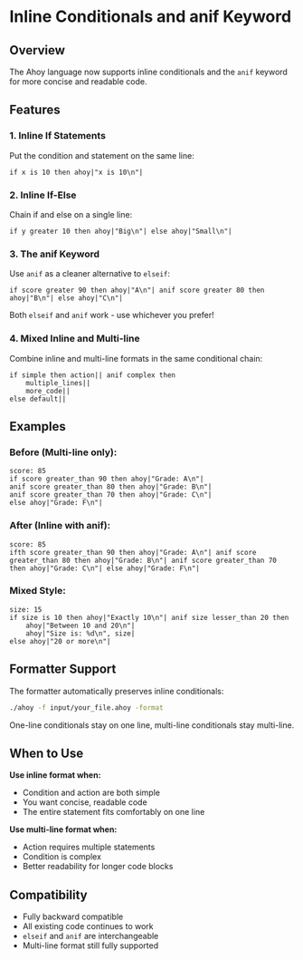 # Inline Conditionals and anif Keyword

## Overview
The Ahoy language now supports inline conditionals and the `anif` keyword for more concise and readable code.

## Features

### 1. Inline If Statements
Put the condition and statement on the same line:
```ahoy
if x is 10 then ahoy|"x is 10\n"|
```

### 2. Inline If-Else
Chain if and else on a single line:
```ahoy
if y greater 10 then ahoy|"Big\n"| else ahoy|"Small\n"|
```

### 3. The anif Keyword
Use `anif` as a cleaner alternative to `elseif`:
```ahoy
if score greater 90 then ahoy|"A\n"| anif score greater 80 then ahoy|"B\n"| else ahoy|"C\n"|
```

Both `elseif` and `anif` work - use whichever you prefer!

### 4. Mixed Inline and Multi-line
Combine inline and multi-line formats in the same conditional chain:
```ahoy
if simple then action|| anif complex then
    multiple_lines||
    more_code||
else default||
```

## Examples

### Before (Multi-line only):
```ahoy
score: 85
if score greater_than 90 then ahoy|"Grade: A\n"|
anif score greater_than 80 then ahoy|"Grade: B\n"|
anif score greater_than 70 then ahoy|"Grade: C\n"|
else ahoy|"Grade: F\n"|
```

### After (Inline with anif):
```ahoy
score: 85
ifth score greater_than 90 then ahoy|"Grade: A\n"| anif score greater_than 80 then ahoy|"Grade: B\n"| anif score greater_than 70 then ahoy|"Grade: C\n"| else ahoy|"Grade: F\n"|
```

### Mixed Style:
```ahoy
size: 15
if size is 10 then ahoy|"Exactly 10\n"| anif size lesser_than 20 then
    ahoy|"Between 10 and 20\n"|
    ahoy|"Size is: %d\n", size|
else ahoy|"20 or more\n"|
```

## Formatter Support
The formatter automatically preserves inline conditionals:
```bash
./ahoy -f input/your_file.ahoy -format
```

One-line conditionals stay on one line, multi-line conditionals stay multi-line.

## When to Use

**Use inline format when:**
- Condition and action are both simple
- You want concise, readable code
- The entire statement fits comfortably on one line

**Use multi-line format when:**
- Action requires multiple statements
- Condition is complex
- Better readability for longer code blocks

## Compatibility
- Fully backward compatible
- All existing code continues to work
- `elseif` and `anif` are interchangeable
- Multi-line format still fully supported
